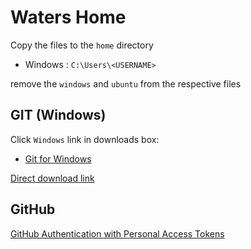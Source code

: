 # Waters Home

Copy the files to the `home` directory

- Windows : `C:\Users\<USERNAME>`

remove the `windows` and `ubuntu` from the respective files

## GIT (Windows)
Click `Windows` link in downloads box:
- [Git for Windows](https://git-scm.com/download/win)

[Direct download link](https://git-scm.com/download/win)

## GitHub
[GitHub Authentication with Personal Access Tokens](https://help.github.com/en/github/authenticating-to-github/creating-a-personal-access-token-for-the-command-line)
